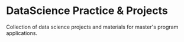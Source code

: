 # DataScience Practice & Projects
Collection of data science projects and materials for master's program applications.
